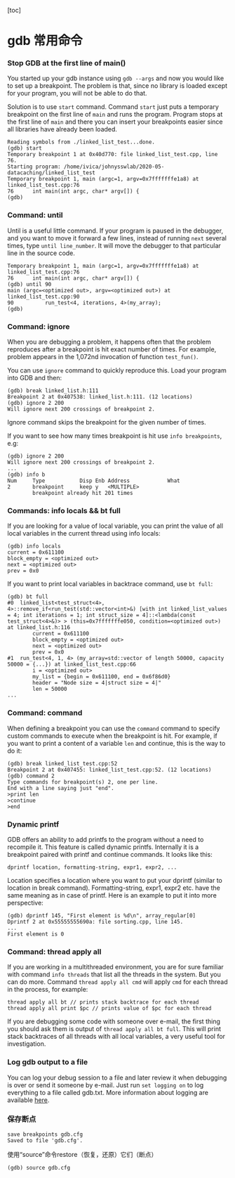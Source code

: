 [toc]

# gdb 常用命令

### Stop GDB at the first line of main()

You started up your gdb instance using `gdb --args` and now you would like to set up a breakpoint. The problem is that, since no library is loaded except for your program, you will not be able to do that.

Solution is to use `start` command. Command `start` just puts a temporary breakpoint on the first line of `main` and runs the program. Program stops at the first line of `main` and there you can insert your breakpoints easier since all libraries have already been loaded.

```shell
Reading symbols from ./linked_list_test...done.
(gdb) start
Temporary breakpoint 1 at 0x40d770: file linked_list_test.cpp, line 76.
Starting program: /home/ivica/johnysswlab/2020-05-datacaching/linked_list_test
Temporary breakpoint 1, main (argc=1, argv=0x7fffffffe1a8) at linked_list_test.cpp:76
76      int main(int argc, char* argv[]) {
(gdb) 
```



### Command: until

Until is a useful little command. If your program is paused in the debugger, and you want to move it forward a few lines, instead of running `next` several times, type `until line_number`. It will move the debugger to that particular line in the source code.

```
Temporary breakpoint 1, main (argc=1, argv=0x7fffffffe1a8) at linked_list_test.cpp:76
76      int main(int argc, char* argv[]) {
(gdb) until 90
main (argc=<optimized out>, argv=<optimized out>) at linked_list_test.cpp:90
90          run_test<4, iterations, 4>(my_array);
(gdb)
```

### Command: ignore

When you are debugging a problem, it happens often that the problem reproduces after a breakpoint is hit exact number of times. For example, problem appears in the 1,072nd invocation of function `test_fun()`.

You can use `ignore` command to quickly reproduce this. Load your program into GDB and then:

```shell
(gdb) break linked_list.h:111
Breakpoint 2 at 0x407538: linked_list.h:111. (12 locations)
(gdb) ignore 2 200
Will ignore next 200 crossings of breakpoint 2.
```

Ignore command skips the breakpoint for the given number of times.

If you want to see how many times breakpoint is hit use `info breakpoints`, e.g:

```shell
(gdb) ignore 2 200
Will ignore next 200 crossings of breakpoint 2.
...
(gdb) info b
Num     Type           Disp Enb Address            What
2       breakpoint     keep y   <MULTIPLE>
        breakpoint already hit 201 times
```



### Commands: info locals && bt full

If you are looking for a value of local variable, you can print the value of all local variables in the current thread using info locals:

```
(gdb) info locals
current = 0x611100
block_empty = <optimized out>
next = <optimized out>
prev = 0x0
```

If you want to print local variables in backtrace command, use `bt full`:

```shell
(gdb) bt full
#0  linked_list<test_struct<4>, 4>::remove_if<run_test(std::vector<int>&) [with int linked_list_values = 4; int iterations = 1; int struct_size = 4]::<lambda(const test_struct<4>&)> > (this=0x7fffffffe050, condition=<optimized out>) at linked_list.h:116
        current = 0x611100
        block_empty = <optimized out>
        next = <optimized out>
        prev = 0x0
#1  run_test<4, 1, 4> (my_array=std::vector of length 50000, capacity 50000 = {...}) at linked_list_test.cpp:66
        i = <optimized out>
        my_list = {begin = 0x611100, end = 0x6f86d0}
        header = "Node size = 4|struct size = 4|"
        len = 50000
...
```

### Command: command

When defining a breakpoint you can use the `command` command to specify custom commands to execute when the breakpoint is hit. For example, if you want to print a content of a variable `len` and continue, this is the way to do it:

```shell
(gdb) break linked_list_test.cpp:52
Breakpoint 2 at 0x407455: linked_list_test.cpp:52. (12 locations)
(gdb) command 2
Type commands for breakpoint(s) 2, one per line.
End with a line saying just "end".
>print len
>continue
>end
```

### Dynamic printf

GDB offers an ability to add printfs to the program without a need to recompile it. This feature is called dynamic printfs. Internally it is a breakpoint paired with printf and continue commands. It looks like this:

```shell
dprintf location, formatting-string, expr1, expr2, ...
```

Location specifies a location where you want to put your dprintf (similar to location in break command). Formatting-string, expr1, expr2 etc. have the same meaning as in case of printf. Here is an example to put it into more perspective:

```shell
(gdb) dprintf 145, "First element is %d\n", array_regular[0]
Dprintf 2 at 0x55555555690a: file sorting.cpp, line 145.
...
First element is 0
```

### Command: thread apply all

If you are working in a multithreaded environment, you are for sure familiar with command `info threads` that list all the threads in the system. But you can do more. Command `thread apply all cmd` will apply `cmd` for each thread in the process, for example:

```
thread apply all bt // prints stack backtrace for each thread
thread apply all print $pc // prints value of $pc for each thread
```

If you are debugging some code with someone over e-mail, the first thing you should ask them is output of `thread apply all bt full`. This will print stack backtraces of all threads with all local variables, a very useful tool for investigation.

### Log gdb output to a file

You can log your debug session to a file and later review it when debugging is over or send it someone by e-mail. Just run `set logging on` to log everything to a file called gdb.txt. More information about logging are available [here](https://sourceware.org/gdb/current/onlinedocs/gdb/Logging-Output.html).

### 保存断点

```
save breakpoints gdb.cfg
Saved to file 'gdb.cfg'.
```

使用“source”命令restore（恢复，还原）它们（断点）

```
(gdb) source gdb.cfg 
```

[ref]:https://johnysswlab.com/gdb-a-quick-guide-to-make-your-debugging-easier/
